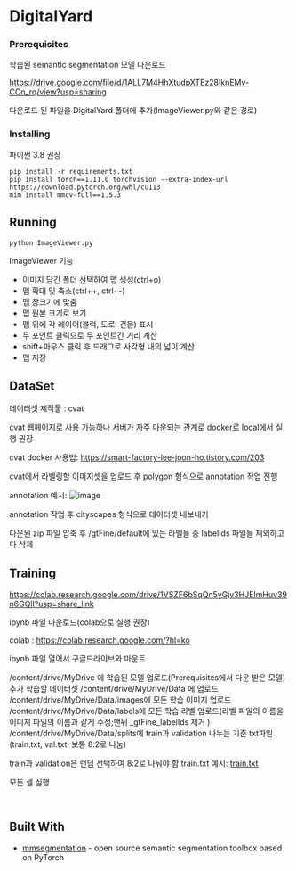 # DigitalYard

### Prerequisites

학습된 semantic segmentation 모델 다운로드

https://drive.google.com/file/d/1ALL7M4HhXtudpXTEz28IknEMv-CCn_rq/view?usp=sharing

다운로드 된 파일을 DigitalYard 폴더에 추가(ImageViewer.py와 같은 경로)


### Installing
파이썬 3.8 권장
```
pip install -r requirements.txt
pip install torch==1.11.0 torchvision --extra-index-url https://download.pytorch.org/whl/cu113
mim install mmcv-full==1.5.3
```


## Running

```
python ImageViewer.py

```
ImageViewer 기능
- 이미지 담긴 폴더 선택하여 맵 생성(ctrl+o)
- 맵 확대 및 축소(ctrl++, ctrl+-)
- 맵 창크기에 맞춤
- 맵 원본 크기로 보기
- 맵 위에 각 레이어(블럭, 도로, 건물) 표시
- 두 포인트 클릭으로 두 포인트간 거리 계산
- shift+마우스 클릭 후 드래그로 사각형 내의 넓이 계산
- 맵 저장

## DataSet
데이터셋 제작툴 : cvat

cvat 웹페이지로 사용 가능하나 서버가 자주 다운되는 관계로 docker로 local에서 실행 권장

cvat docker 사용법: https://smart-factory-lee-joon-ho.tistory.com/203

cvat에서 라벨링할 이미지셋을 업로드 후 polygon 형식으로 annotation 작업 진행

annotation 예시: ![image](https://user-images.githubusercontent.com/74086927/204449809-7b6cae9f-8d42-4566-a21c-f4b6346366bf.png)

annotation 작업 후 cityscapes 형식으로 데이터셋 내보내기

다운된 zip 파일 압축 후 /gtFine/default에 있는 라벨들 중 labelIds 파일들 제외하고 다 삭제

## Training
https://colab.research.google.com/drive/1VSZF6bSqQn5yGjv3HJEImHuv39n6GQlI?usp=share_link

ipynb 파일 다운로드(colab으로 실행 권장)

colab : https://colab.research.google.com/?hl=ko

ipynb 파일 열어서 구글드라이브와 마운트

/content/drive/MyDrive 에 학습된 모델 업로드(Prerequisites에서 다운 받은 모델)
추가 학습할 데이터셋 /content/drive/MyDrive/Data 에 업로드
/content/drive/MyDrive/Data/images에 모든 학습 이미지 업로드
/content/drive/MyDrive/Data/labels에 모든 학습 라벨 업로드(라벨 파일의 이름을 이미지 파일의 이름과 같게 수정;맨뒤 _gtFine_labelIds 제거 )
/content/drive/MyDrive/Data/splits에 train과 validation 나누는 기준 txt파일(train.txt, val.txt, 보통 8:2로 나눔)

train과 validation은 랜덤 선택하여 8:2로 나눠야 함
train.txt 예시: [train.txt](https://github.com/smc2315/DigitalYard/files/10110165/train.txt)

모든 셀 실행

```


```

## Built With

* [mmsegmentation](https://github.com/open-mmlab/mmsegmentation) - open source semantic segmentation toolbox based on PyTorch


